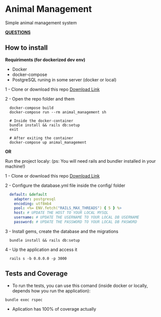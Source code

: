 # Animal Management

Simple animal management system

**[QUESTIONS](https://github.com/jorgedjr21/animal_management/blob/master/QUESTIONS.md)**

## How to install

 **Requiriments (for dockerized dev env)** 
 - Docker
 - docker-compose
 - PostgreSQL runing in some server (docker or local)

1 - Clone or download this repo [Download Link](https://github.com/jorgedjr21/animal_management/releases)

2 - Open the repo folder and them
```shell
  docker-compose build
  docker-compose run --rm animal_management sh
  
  # Inside the docker-container
  bundle install && rails db:setup
  exit
  
  # After exiting the container
  docker-compose up animal_management
```

**OR**

Run the project localy: (ps: You will need rails and bundler installed in your machine!)

1 - Clone or download this repo [Download Link](https://github.com/jorgedjr21/animal_management/releases)

2 - Configure the database.yml file inside the config/ folder

```yml
  default: &default
    adapter: postgresql
    encoding: utf8mb4
    pool: <%= ENV.fetch("RAILS_MAX_THREADS") { 5 } %>
    host: # UPDATE THE HOST TO YOUR LOCAL MYSQL
    username: # UPDATE THE USERNAME TO YOUR LOCAL DB USERNAME
    password: # UPDATE THE PASSWORD TO YOUR LOCAL DB PASWORD
```

3 - Install gems, create the database and the migrations

```shell
  bundle install && rails db:setup
```

4 - Up the application and access it

```shell
  rails s -b 0.0.0.0 -p 3000
```

## Tests and Coverage

- To run the tests, you can use this comand (inside docker or locally, depends how you run the application):

```shell
bundle exec rspec
```

- Aplication has 100% of coverage actually
